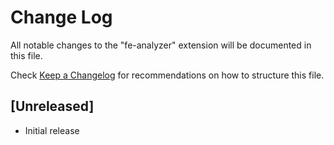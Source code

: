 # Change Log

All notable changes to the "fe-analyzer" extension will be documented in this file.

Check [Keep a Changelog](http://keepachangelog.com/) for recommendations on how to structure this file.

## [Unreleased]

- Initial release